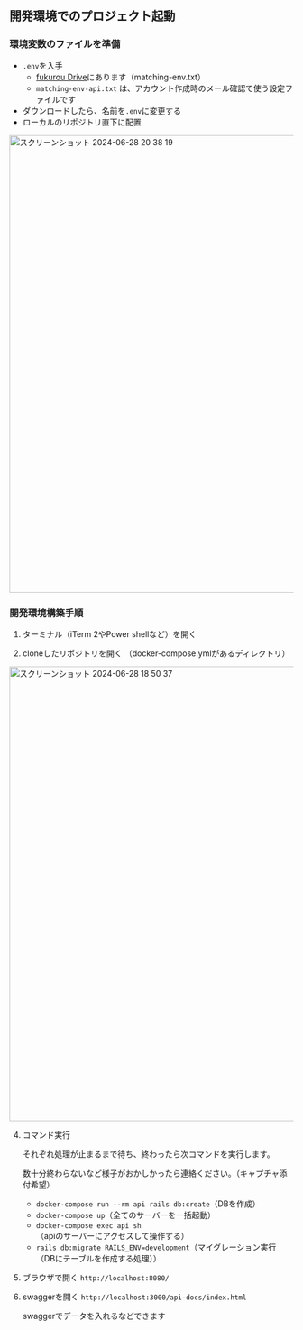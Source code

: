 ## 開発環境でのプロジェクト起動
### 環境変数のファイルを準備
- `.env`を入手
  - [fukurou Drive](https://drive.google.com/drive/folders/1JDb9KpvwGzxm1AJRMaAd2phWjzGdfsau)にあります（matching-env.txt）
  - `matching-env-api.txt` は、アカウント作成時のメール確認で使う設定ファイルです
- ダウンロードしたら、名前を`.env`に変更する
- ローカルのリポジトリ直下に配置
<img width="811" alt="スクリーンショット 2024-06-28 20 38 19" src="https://github.com/fukurou-world/matching/assets/170231158/960e59bc-90e4-44e1-a190-f45ed64ef668">

### 開発環境構築手順

1. ターミナル（iTerm 2やPower shellなど）を開く

2. cloneしたリポジトリを開く
   （docker-compose.ymlがあるディレクトリ）

<img width="806" alt="スクリーンショット 2024-06-28 18 50 37" src="https://github.com/fukurou-world/matching/assets/170231158/7a0dcc47-da54-4151-936f-9f545dcbedf6">

4. コマンド実行

   それぞれ処理が止まるまで待ち、終わったら次コマンドを実行します。

   数十分終わらないなど様子がおかしかったら連絡ください。（キャプチャ添付希望）
   
   - `docker-compose run --rm api rails db:create`（DBを作成）
   - `docker-compose up`（全てのサーバーを一括起動）
   - `docker-compose exec api sh`（apiのサーバーにアクセスして操作する）
   - `rails db:migrate RAILS_ENV=development`（マイグレーション実行（DBにテーブルを作成する処理））
  
7. ブラウザで開く `http://localhost:8080/`
8. swaggerを開く `http://localhost:3000/api-docs/index.html`

   swaggerでデータを入れるなどできます
